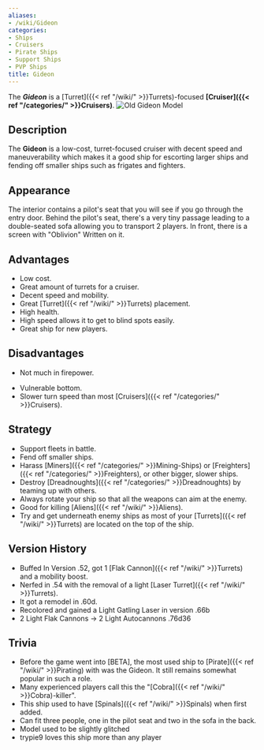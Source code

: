 ```yaml
---
aliases:
- /wiki/Gideon
categories:
- Ships
- Cruisers
- Pirate Ships
- Support Ships
- PVP Ships
title: Gideon
---
```


The **_Gideon_** is a [Turret]({{< ref "/wiki/" >}}Turrets)-focused **[Cruiser]({{< ref "/categories/" >}}Cruisers)**.  ![Old Gideon
Model](2EE38A07-1556-400D-B636-751E963AA793.png "Old Gideon Model")

## Description

The **Gideon** is a low-cost, turret-focused cruiser with decent speed and maneuverability which makes it a good ship for escorting larger ships and fending off smaller ships such as frigates and fighters.

## Appearance

The interior contains a pilot's seat that you will see if you go through the entry door. Behind the pilot's seat, there's a very tiny passage leading to a double-seated sofa allowing you to transport 2 players. In front, there is a screen with "Oblivion" Written on it.

## Advantages

- Low cost.
- Great amount of turrets for a cruiser.
- Decent speed and mobility.
- Great [Turret]({{< ref "/wiki/" >}}Turrets) placement.
- High health.
- High speed allows it to get to blind spots easily.
- Great ship for new players.

## Disadvantages

- Not much in firepower.

<!-- -->

- Vulnerable bottom.
- Slower turn speed than most [Cruisers]({{< ref "/categories/" >}}Cruisers).

## Strategy

- Support fleets in battle.
- Fend off smaller ships.
- Harass [Miners]({{< ref "/categories/" >}}Mining-Ships) or [Freighters]({{< ref "/categories/" >}}Freighters), or other bigger, slower ships.
- Destroy [Dreadnoughts]({{< ref "/categories/" >}}Dreadnoughts) by teaming up with others.
- Always rotate your ship so that all the weapons can aim at the enemy.
- Good for killing [Aliens]({{< ref "/wiki/" >}}Aliens).
- Try and get underneath enemy ships as most of your [Turrets]({{< ref "/wiki/" >}}Turrets) are located on the top of the ship.

## Version History 

- Buffed In Version .52, got 1 [Flak Cannon]({{< ref "/wiki/" >}}Turrets) and a mobility boost.
- Nerfed in .54 with the removal of a light [Laser Turret]({{< ref "/wiki/" >}}Turrets).
- It got a remodel in .60d.
- Recolored and gained a Light Gatling Laser in version .66b
- 2 Light Flak Cannons -> 2 Light Autocannons .76d36

## Trivia

- Before the game went into [BETA], the most used ship to [Pirate]({{< ref "/wiki/" >}}Pirating) with was the Gideon. It still remains somewhat popular in such a role.
- Many experienced players call this the "[Cobra]({{< ref "/wiki/" >}}Cobra)-killer".
- This ship used to have [Spinals]({{< ref "/wiki/" >}}Spinals) when first added.
- Can fit three people, one in the pilot seat and two in the sofa in the back.
- Model used to be slightly glitched
- trypie9 loves this ship more than any player